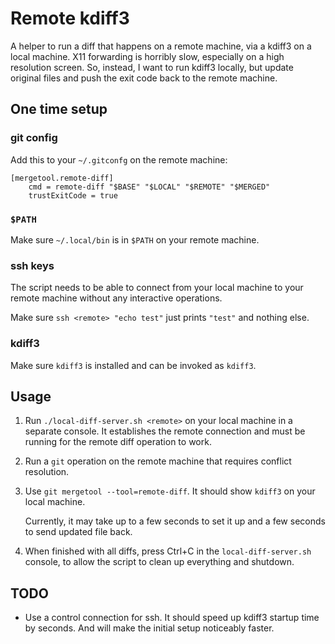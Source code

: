 # Remote kdiff3

A helper to run a diff that happens on a remote machine, via a kdiff3 on a local
machine.  X11 forwarding is horribly slow, especially on a high resolution
screen.  So, instead, I want to run kdiff3 locally, but update original files
and push the exit code back to the remote machine.

## One time setup

### git config

Add this to your `~/.gitconfg` on the remote machine:

```gitconfig
[mergetool.remote-diff]
    cmd = remote-diff "$BASE" "$LOCAL" "$REMOTE" "$MERGED"
    trustExitCode = true
```

### `$PATH`

Make sure `~/.local/bin` is in `$PATH` on your remote machine.

### ssh keys

The script needs to be able to connect from your local machine to your remote
machine without any interactive operations.

Make sure `ssh <remote> "echo test"` just prints `"test"` and nothing else.

### kdiff3

Make sure `kdiff3` is installed and can be invoked as `kdiff3`.

## Usage

1. Run `./local-diff-server.sh <remote>` on your local machine in a separate
   console.  It establishes the remote connection and must be running for the
   remote diff operation to work.

2. Run a `git` operation on the remote machine that requires conflict
   resolution.

3. Use `git mergetool --tool=remote-diff`.  It should show `kdiff3` on your
   local machine.

   Currently, it may take up to a few seconds to set it up and a few seconds to
   send updated file back.

4. When finished with all diffs, press Ctrl+C in the `local-diff-server.sh`
   console, to allow the script to clean up everything and shutdown.

## TODO

 * Use a control connection for ssh.  It should speed up kdiff3 startup time by
   seconds.  And will make the initial setup noticeably faster.
